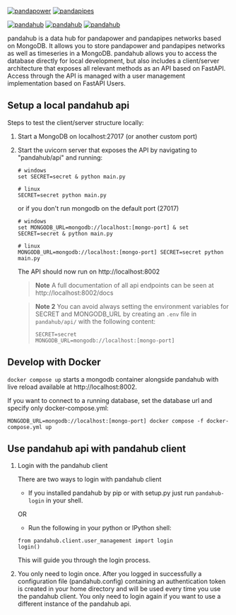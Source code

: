 [![pandapower](https://www.pandapower.org/images/pp.svg)](https://www.pandapower.org)         [![pandapipes](https://www.pandapipes.org/images/pp.svg)](https://www.pandapipes.org)

[![pandahub](https://badge.fury.io/py/pandahub.svg)](https://pypi.org/project/pandahub/) [![pandahub](https://img.shields.io/pypi/pyversions/pandahub.svg)](https://pypi.org/project/pandahub/) [![pandahub](https://img.shields.io/badge/License-BSD%203--Clause-blue.svg)](https://github.com/e2nIEE/pandahub/blob/master/LICENSE)


pandahub is a data hub for pandapower and pandapipes networks based on MongoDB. It allows you to store pandapower and pandapipes networks as well as timeseries in a MongoDB. pandahub allows you to access the database directly for local development, but also includes a client/server architecture that exposes all relevant methods as an API based on FastAPI. Access through the API is managed with a user management implementation based on FastAPI Users.

## Setup a local pandahub api

Steps to test the client/server structure locally:

1. Start a MongoDB on localhost:27017 (or another custom port)

2. Start the uvicorn server that exposes the API by navigating to "pandahub/api" and running:

   ```
   # windows
   set SECRET=secret & python main.py

   # linux
   SECRET=secret python main.py
   ```

   or if you don't run mongodb on the default port (27017)

   ```
   # windows
   set MONGODB_URL=mongodb://localhost:[mongo-port] & set SECRET=secret & python main.py

   # linux
   MONGODB_URL=mongodb://localhost:[mongo-port] SECRET=secret python main.py
   ```

   The API should now run on http://localhost:8002

   >**Note**
   >A full documentation of all api endpoints can be seen at http://localhost:8002/docs

   >**Note 2**
   >You can avoid always setting the environment variables for SECRET and MONGODB_URL by creating an `.env` file in `pandahub/api/` with the following content:
   >```
   >SECRET=secret
   >MONGODB_URL=mongodb://localhost:[mongo-port]
   >```

## Develop with Docker

`docker compose up` starts a mongodb container alongside pandahub with live reload available at http://localhost:8002.

If you want to connect to a running database, set the database url and specify only docker-compose.yml:

    MONGODB_URL=mongodb://localhost:[mongo-port] docker compose -f docker-compose.yml up



## Use pandahub api with pandahub client

1. Login with the pandahub client

   There are two ways to login with pandahub client

   - If you installed pandahub by pip or with setup.py just run `pandahub-login` in your shell.

   OR

   - Run the following in your python or IPython shell:

   ```
   from pandahub.client.user_management import login
   login()
   ```

   This will guide you through the login process.

2. You only need to login once. After you logged in successfully a configuration file (pandahub.config) containing an authentication token is created in your home directory and will be used every time you use the pandahub client. You only need to login again if you want to use a different instance of the pandahub api.
